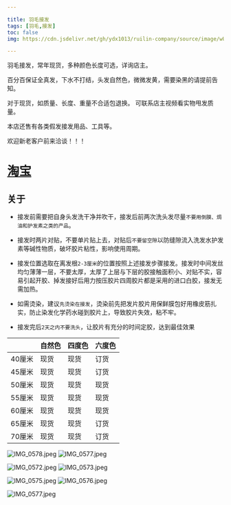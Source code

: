 ```yaml
---

title: 羽毛接发
tags: [羽毛,接发]
toc: false
img: https://cdn.jsdelivr.net/gh/ydx1013/ruilin-company/source/image/wUVgnF.jpeg

---
```



羽毛接发，常年现货，多种颜色长度可选，详询店主。

百分百保证全真发，下水不打结，头发自然色，微微发黄，需要染黑的请提前告知。


对于现货，如质量、长度、重量不合适包退换。 可联系店主视频看实物甩发质量。

本店还售有各类假发接发用品、工具等。

欢迎新老客户前来洽谈！！！

# [淘宝](https://shop128750684.taobao.com/) 
 
## 关于

- 接发前需要把自身头发洗干净并吹干，接发后前两次洗头发尽量`不要用倒膜、焗油和护发素之类的产品`。

- 接发时两片对贴，不要单片贴上去，对贴后`不要留空隙`以防缝隙流入洗发水护发素等碱性物质，破坏胶片粘性，影响使用周期。

- 接发位置选取在离发根`2-3厘米`的位置按照上述接发步骤接发。接发时中间发丝均匀薄薄一层，不要太厚，太厚了上层与下层的胶接触面积小、对贴不实，容易引起开胶、掉发接好后用力按压胶片四周胶片都是采用的进口白胶，接发无需加热。

- 如需烫染，建议`先烫染在接发`，烫染前先把发片胶片用保鲜膜包好用橡皮筋扎实，防止染发化学药水碰到胶片上，导致胶片失效，粘不牢。

- 接发完后`2天之内不要洗头`，让胶片有充分的时间定胶，达到最佳效果
 
 




|        | 自然色 | 四度色 | 六度色 |
|--------|--------|--------|--------|
| 40厘米 | 现货   | 现货   | 订货   |
| 45厘米 | 现货   | 现货   | 订货   |
| 50厘米 | 现货   | 现货   | 现货   |
| 55厘米 | 现货   | 现货   | 现货   |
| 60厘米 | 现货   | 现货   | 现货   |
| 65厘米 | 现货   | 现货   | 订货   |
| 70厘米 | 现货   | 现货   | 订货   |


![IMG_0578.jpeg](https://cdn.jsdelivr.net/gh/ydx1013/ruilin-company/source/image/bXHjz9.jpeg)
![IMG_0577.jpeg](https://cdn.jsdelivr.net/gh/ydx1013/ruilin-company/source/image/46uazD.jpeg)



![IMG_0572.jpeg](https://cdn.jsdelivr.net/gh/ydx1013/ruilin-company/source/image/m3fhzC.jpeg)
![IMG_0573.jpeg](https://cdn.jsdelivr.net/gh/ydx1013/ruilin-company/source/image/qqzVxv.jpeg)

![IMG_0575.jpeg](https://cdn.jsdelivr.net/gh/ydx1013/ruilin-company/source/image/BZ9JOK.jpeg)
![IMG_0576.jpeg](https://cdn.jsdelivr.net/gh/ydx1013/ruilin-company/source/image/wUVgnF.jpeg)

![IMG_0577.jpeg](https://cdn.jsdelivr.net/gh/ydx1013/ruilin-company/source/image/address.jpg)
